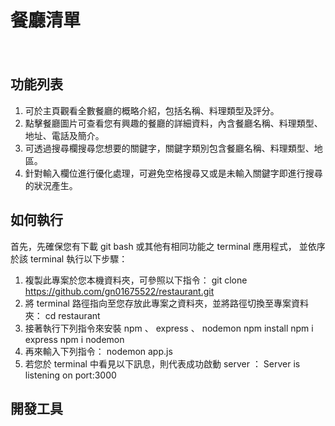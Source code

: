 # 餐廳清單
　　
## 功能列表
  1. 可於主頁觀看全數餐廳的概略介紹，包括名稱、料理類型及評分。
  2. 點擊餐廳圖片可查看您有興趣的餐廳的詳細資料，內含餐廳名稱、料理類型、地址、電話及簡介。
  3. 可透過搜尋欄搜尋您想要的關鍵字，關鍵字類別包含餐廳名稱、料理類型、地區。
  4. 針對輸入欄位進行優化處理，可避免空格搜尋又或是未輸入關鍵字即進行搜尋的狀況產生。
## 如何執行
  首先，先確保您有下載 git bash 或其他有相同功能之 terminal 應用程式，
  並依序於該 terminal 執行以下步驟：

  1. 複製此專案於您本機資料夾，可參照以下指令：
        git clone https://github.com/gn01675522/restaurant.git
  2. 將 terminal 路徑指向至您存放此專案之資料夾，並將路徑切換至專案資料夾：
        cd restaurant
  3. 接著執行下列指令來安裝 npm 、 express 、 nodemon
        npm install
        npm i express
        npm i nodemon
  4. 再來輸入下列指令：
        nodemon app.js
  5. 若您於 terminal 中看見以下訊息，則代表成功啟動 server ：
        Server is listening on port:3000
## 開發工具
